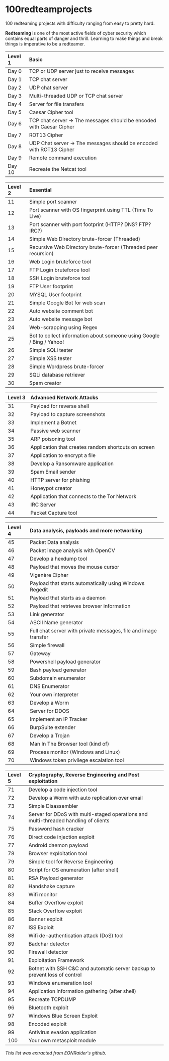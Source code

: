 # 100redteamprojects
100 redteaming projects with difficulty ranging from easy to pretty hard. 

__Redteaming__ is one of the most active fields of cyber security which contains equal parts of danger and thrill. Learning to make things and break things is imperative to be a redteamer. 


|__Level 1__    | __Basic__   |
|:-----         |:------      |
|Day 0          | TCP or UDP server just to receive messages|
|Day 1          | TCP chat server|
|Day 2| 	UDP chat server|
|Day 3| 	Multi-threaded UDP or TCP chat server|
|Day 4| 	Server for file transfers|
|Day 5|	Caesar Cipher tool|
|Day 6| 	TCP chat server -> The messages should be encoded with Caesar Cipher|
|Day 7| 	ROT13 Cipher|
|Day 8| 	UDP Chat server -> The messages should be encoded with ROT13 Cipher|
|Day 9| 	Remote command execution|
|Day 10| 	Recreate the Netcat tool|

|__Level 2__  | __Essential__ |
|:----- |:----  |
|11 |	Simple port scanner|
|12| 	Port scanner with OS fingerprint using TTL (Time To Live)|
|13| 	Port scanner with port footprint (HTTP? DNS? FTP? IRC?)|
|14| 	Simple Web Directory brute-forcer (Threaded)|
|15| 	Recursive Web Directory brute-forcer (Threaded peer recursion)|
|16| 	Web Login bruteforce tool|
|17| 	FTP Login bruteforce tool|
|18| 	SSH Login bruteforce tool|
|19| 	FTP User footprint|
|20| 	MYSQL User footprint|
|21| 	Simple Google Bot for web scan|
|22| 	Auto website comment bot|
|23| 	Auto website message bot|
|24| 	Web-scrapping using Regex|
|25| 	Bot to collect information about someone using Google / Bing / Yahoo!|
|26| 	Simple SQLi tester|
|27| 	Simple XSS tester|
|28| 	Simple Wordpress brute-forcer|
|29| 	SQLi database retriever|
|30| 	Spam creator|

|__Level 3__| __Advanced Network Attacks__|
|:----- |:----  |
|31| 	Payload for reverse shell|
|32| 	Payload to capture screenshots|
|33| 	Implement a Botnet|
|34| 	Passive web scanner|
|35| 	ARP poisoning tool|
|36| 	Application that creates random shortcuts on screen|
|37| 	Application to encrypt a file|
|38| 	Develop a Ransomware application|
|39| 	Spam Email sender|
|40| 	HTTP server for phishing|
|41| 	Honeypot creator|
|42| 	Application that connects to the Tor Network|
|43| 	IRC Server|
|44| 	Packet Capture tool|

|__Level 4__ | __Data analysis, payloads and more networking__|
|:--------  |:---------|
|45| 	Packet Data analysis|
|46| 	Packet image analysis with OpenCV|
|47| 	Develop a hexdump tool|
|48| 	Payload that moves the mouse cursor|
|49| 	Vigenère Cipher|
|50| 	Payload that starts automatically using Windows Regedit|
|51| 	Payload that starts as a daemon|
|52| 	Payload that retrieves browser information|
|53| 	Link generator|
|54| 	ASCII Name generator | just for fun :) ||
|55| 	Full chat server with private messages, file and image transfer|
|56| 	Simple firewall|
|57| 	Gateway|
|58| 	Powershell payload generator|
|59| 	Bash payload generator|
|60| 	Subdomain enumerator|
|61| 	DNS Enumerator|
|62| 	Your own interpreter|
|63| 	Develop a Worm|
|64| 	Server for DDOS|
|65| 	Implement an IP Tracker|
|66| 	BurpSuite extender|
|67| 	Develop a Trojan|
|68| 	Man In The Browser tool (kind of)|
|69| 	Process monitor (Windows and Linux)|
|70| 	Windows token privilege escalation tool|

|__Level 5__ | __Cryptography, Reverse Engineering and Post exploitation__ |
|:--------|:-------|
|71| 	Develop a code injection tool|
|72| 	Develop a Worm with auto replication over email|
|73| 	Simple Disassembler|
|74| 	Server for DDoS with multi-staged operations and multi-threaded handling of clients|
|75| 	Password hash cracker|
|76| 	Direct code injection exploit|
|77| 	Android daemon payload|
|78| 	Browser exploitation tool|
|79| 	Simple tool for Reverse Engineering|
|80| 	Script for OS enumeration (after shell)|
|81| 	RSA Payload generator|
|82| 	Handshake capture|
|83| 	Wifi monitor|
|84| 	Buffer Overflow exploit|
|85| 	Stack Overflow exploit|
|86| 	Banner exploit|
|87| 	ISS Exploit|
|88| 	Wifi de-authentication attack (DoS) tool|
|89| 	Badchar detector|
|90| 	Firewall detector|
|91| 	Exploitation Framework|
|92| 	Botnet with SSH C&C and automatic server backup to prevent loss of control|
|93| 	Windows enumeration tool|
|94| 	Application information gathering (after shell)|
|95| 	Recreate TCPDUMP|
|96| 	Bluetooth exploit|
|97| 	Windows Blue Screen Exploit|
|98| 	Encoded exploit|
|99| 	Antivirus evasion application|
|100| 	Your own metasploit module|


*This list was extracted from EONRaider's github.*
